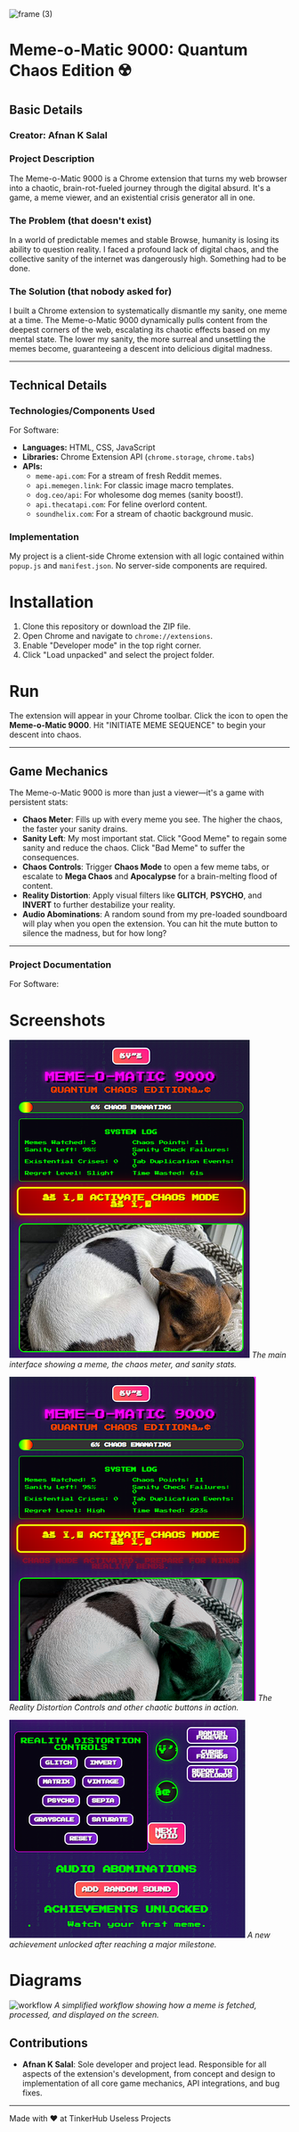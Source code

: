 <img width="3188" height="1202" alt="frame (3)" src="https://github.com/user-attachments/assets/517ad8e9-ad22-457d-9538-a9e62d137cd7" />

# Meme-o-Matic 9000: Quantum Chaos Edition ☢️

## Basic Details

### Creator: Afnan K Salal

### Project Description

The Meme-o-Matic 9000 is a Chrome extension that turns my web browser into a chaotic, brain-rot-fueled journey through the digital absurd. It's a game, a meme viewer, and an existential crisis generator all in one.

### The Problem (that doesn't exist)

In a world of predictable memes and stable Browse, humanity is losing its ability to question reality. I faced a profound lack of digital chaos, and the collective sanity of the internet was dangerously high. Something had to be done.

### The Solution (that nobody asked for)

I built a Chrome extension to systematically dismantle my sanity, one meme at a time. The Meme-o-Matic 9000 dynamically pulls content from the deepest corners of the web, escalating its chaotic effects based on my mental state. The lower my sanity, the more surreal and unsettling the memes become, guaranteeing a descent into delicious digital madness.

-----

## Technical Details

### Technologies/Components Used

For Software:

  - **Languages:** HTML, CSS, JavaScript
  - **Libraries:** Chrome Extension API (`chrome.storage`, `chrome.tabs`)
  - **APIs:**
      - `meme-api.com`: For a stream of fresh Reddit memes.
      - `api.memegen.link`: For classic image macro templates.
      - `dog.ceo/api`: For wholesome dog memes (sanity boost\!).
      - `api.thecatapi.com`: For feline overlord content.
      - `soundhelix.com`: For a stream of chaotic background music.

### Implementation

My project is a client-side Chrome extension with all logic contained within `popup.js` and `manifest.json`. No server-side components are required.

# Installation

1.  Clone this repository or download the ZIP file.
2.  Open Chrome and navigate to `chrome://extensions`.
3.  Enable "Developer mode" in the top right corner.
4.  Click "Load unpacked" and select the project folder.

# Run

The extension will appear in your Chrome toolbar. Click the icon to open the **Meme-o-Matic 9000**. Hit "INITIATE MEME SEQUENCE" to begin your descent into chaos.

-----

## Game Mechanics

The Meme-o-Matic 9000 is more than just a viewer—it's a game with persistent stats:

  * **Chaos Meter**: Fills up with every meme you see. The higher the chaos, the faster your sanity drains.
  * **Sanity Left**: My most important stat. Click "Good Meme" to regain some sanity and reduce the chaos. Click "Bad Meme" to suffer the consequences.
  * **Chaos Controls**: Trigger **Chaos Mode** to open a few meme tabs, or escalate to **Mega Chaos** and **Apocalypse** for a brain-melting flood of content.
  * **Reality Distortion**: Apply visual filters like **GLITCH**, **PSYCHO**, and **INVERT** to further destabilize your reality.
  * **Audio Abominations**: A random sound from my pre-loaded soundboard will play when you open the extension. You can hit the mute button to silence the madness, but for how long?

-----

### Project Documentation

For Software:

# Screenshots 

![Main interface with meme](ss1.png)
*The main interface showing a meme, the chaos meter, and sanity stats.*

![Chaos controls panel](ss3.png)
*The Reality Distortion Controls and other chaotic buttons in action.*

![Achievement unlocked notification](ss2.png)
*A new achievement unlocked after reaching a major milestone.*

# Diagrams

![workflow](workflow.png)
*A simplified workflow showing how a meme is fetched, processed, and displayed on the screen.*

## Contributions

  - **Afnan K Salal**: Sole developer and project lead. Responsible for all aspects of the extension's development, from concept and design to implementation of all core game mechanics, API integrations, and bug fixes.

-----

Made with ❤️ at TinkerHub Useless Projects

